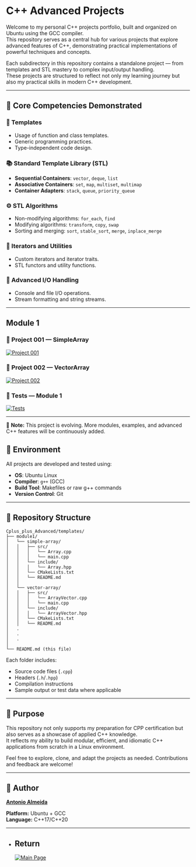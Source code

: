 # C++ Advanced Projects

Welcome to my personal C++ projects portfolio, built and organized on Ubuntu using the GCC compiler.  
This repository serves as a central hub for various projects that explore advanced features of C++, demonstrating practical implementations of powerful techniques and concepts.

Each subdirectory in this repository contains a standalone project — from templates and STL mastery to complex input/output handling.  
These projects are structured to reflect not only my learning journey but also my practical skills in modern C++ development.

---

## 🔧 Core Competencies Demonstrated

### 🧩 Templates
- Usage of function and class templates.
- Generic programming practices.
- Type-independent code design.

### 📚 Standard Template Library (STL)
- **Sequential Containers**: `vector`, `deque`, `list`
- **Associative Containers**: `set`, `map`, `multiset`, `multimap`
- **Container Adapters**: `stack`, `queue`, `priority_queue`

### ⚙️ STL Algorithms
- Non-modifying algorithms: `for_each`, `find`
- Modifying algorithms: `transform`, `copy`, `swap`
- Sorting and merging: `sort`, `stable_sort`, `merge`, `inplace_merge`

### 🔁 Iterators and Utilities
- Custom iterators and iterator traits.
- STL functors and utility functions.

### 💾 Advanced I/O Handling
- Console and file I/O operations.
- Stream formatting and string streams.

---
## Module 1

### 📘 Project 001 — SimpleArray  
[![Project 001](https://img.shields.io/badge/Project_001-Array-blue?style=for-the-badge)](https://github.com/alfecjo/Cplus_plus_Advanced/tree/main/templates/module1/simple-array)

### 📘 Project 002 — VectorArray  
[![Project 002](https://img.shields.io/badge/Project_001-Array-blue?style=for-the-badge)](https://github.com/alfecjo/Cplus_plus_Advanced/tree/main/templates/module1/vector-array)

### 📘 Tests — Module 1  
[![Tests](https://img.shields.io/badge/Tests_Module1-Array-orange?style=for-the-badge)](https://github.com/alfecjo/Cplus_plus_Advanced/tree/main/archives/module1)

---

📌 **Note:** This project is evolving. More modules, examples, and advanced C++ features will be continuously added.


## 🐧 Environment

All projects are developed and tested using:
- **OS**: Ubuntu Linux
- **Compiler**: `g++` (GCC)
- **Build Tool**: Makefiles or raw g++ commands
- **Version Control**: Git

---

## 📂 Repository Structure

```
Cplus_plus_Advanced/templates/
├── module1/
│   └── simple-array/
│   │   ├── src/
│   │   │   └── Array.cpp
│   │   │   └── main.cpp
│   │   └── include/
│   │   │   └── Array.hpp
│   │   └── CMakeLists.txt
│   │   └── README.md
│   │   
│   └── vector-array/
│   │   ├── src/
│   │   │   └── ArrayVector.cpp
│   │   │   └── main.cpp
│   │   └── include/
│   │   │   └── ArrayVector.hpp
│   │   └── CMakeLists.txt
│   │   └── README.md
│   .
│   .
│   .
│
└── README.md (this file)

```

Each folder includes:
- Source code files (`.cpp`)
- Headers (`.h`/`.hpp`)
- Compilation instructions
- Sample output or test data where applicable

---

## 🎯 Purpose

This repository not only supports my preparation for CPP certification but also serves as a showcase of applied C++ knowledge.  
It reflects my ability to build modular, efficient, and idiomatic C++ applications from scratch in a Linux environment.

Feel free to explore, clone, and adapt the projects as needed. Contributions and feedback are welcome!

---

## 👤 Author
**[Antonio Almeida](https://alfecjo.github.io/)**

**Platform:** Ubuntu + GCC  
**Language:** C++17/C++20  

---

- ## Return
  [![Main Page](https://img.shields.io/badge/Main-Page?style=for-the-badge&logo=github&logoColor=white)](https://github.com/alfecjo)
